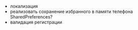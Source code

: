 - локализация
- реализовать сохранение избранного в памяти телефона SharedPreferences?
- валидация регистрации
